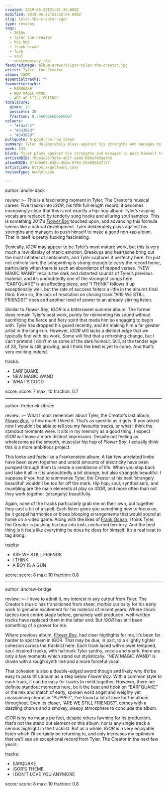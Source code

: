 ```yaml
---
created: 2019-05-22T21:01:39.000Z
modified: 2019-05-22T22:52:54.000Z
slug: tyler-the-creator-igor
type: reviews
tags:
  - 2010s
  - tyler the creator
  - hip hop
  - frank ocean
  - funk
  - soul
  - contemporary r&b
featuredimage: album-artwork/igor-tyler-the-creator.jpg
artist: Tyler, the Creator
album: IGOR
essentialtracks: ""
favouritetracks:
  - EARQUAKE
  - NEW MAGIC WAND
  - ARE WE STILL FRIENDS
totalscore:
  given: 23
  possible: 30
  fraction: 0.7666666666666667
colours:
  - "#f4afc2"
  - "#34302d"
  - "#34302d"
pullquote: A good non-rap album
summary: Tyler deliberately plays against his strengths and manages to push himself to make a good non-rap album. That in itself is pretty fucking fascinating.
week: 193
blurb: Tyler plays against his strengths and manages to push himself to make a good non-rap album. That in itself is pretty fucking fascinating.
artistMBID: f6beac20-5dfe-4d1f-ae02-0b0a740aafd6
albumMBID: 0f1b9e07-b38b-4bba-9794-55e0924d7177
artistLink: https://golfwang.com/
reviewType: newRelease

---
```


author: andre-dack

review: >-
  This is a fascinating moment in Tyler, The Creator’s musical career. Five tracks into *IGOR*, his fifth full-length record, it becomes increasingly clear that this is not exactly a hip-hop album. Tyler’s rasping vocals are replaced by tenderly sung hooks and alluring soul samples. This is something 2017’s [*Flower Boy*](/reviews/tyler-the-creator-flower-boy/) touched upon, and advancing this formula seems like a natural development. Tyler deliberately plays against his strengths and manages to push himself to make a good non-rap album. That in itself is pretty fucking fascinating.

  Sonically, *IGOR* may appear to be Tyler’s most mature work, but this is very much a raw display of manic emotion. Breakups and heartache bring out the most inflated of sentiments, and Tyler captures it perfectly here. I’m just not entirely sure the songwriting is strong enough to carry the record home, particularly when there is such an abundance of rapped verses. “NEW MAGIC WAND” recalls the dark and distorted sounds of Tyler’s previous material, and it’s undoubtedly one of the strongest songs here. “EARFQUAKE” is an affecting piece, and “I THINK” follows it up exceptionally well, but the rate of success falters a little in the albums final third. Even so, the lack of resolution on closing track “ARE WE STILL FRIENDS?” does add another level of power to an already stirring listen.

  Similar to *Flower Boy*, *IGOR* is a bittersweet summer album. The former does remain Tyler’s best work, purely for reinventing his sound without sacrificing the fierce and fiery spirit that made him so engaging to begin with. Tyler has dropped his guard recently, and it’s making him a far greater artist in the long-run. However, *IGOR* still lacks a distinct edge that we typically find with his work. Some will find that a refreshing change, but I can’t pretend I don’t miss some of the dark humour. Still, at the tender age of 28, Tyler is still growing, and I think the best is yet to come. And that’s very exciting indeed.

tracks:
  - EARFQUAKE
  - ­­NEW MAGIC WAND
  - ­­WHAT’S GOOD

score:
  score: 7
  max: 10
  fraction: 0.7

---
author: frederick-obrien

review: >-
  What I most remember about Tyler, the Creator’s last album, [*Flower Boy*](/reviews/tyler-the-creator-flower-boy/), is how much I liked it. That’s as specific as it gets. If you asked now I wouldn’t be able to tell you my favourite tracks, or what I think the standout moments were. It sits in my memory as a good thing. I expect *IGOR* will leave a more distinct impression. Despite not feeling as wholesome as the smooth, muscular hip hop of *Flower Boy*, I actually think this is a more ambitious project.

  This looks and feels like a Frankenstein album. A fair few unrelated limbs have been sewn together and untold amounts of electricity have been pumped through them to create a semblance of life. When you step back and take it all in it is undoubtedly a bit strange, but also strangely beautiful. I suppose if you had to summarise Tyler, the Creator at his best ‘strangely beautiful’ wouldn’t be too far off the mark. Hip hop, soul, synthesisers, and mumbling are the main elements at play on *IGOR*, and more often than not they work together (strangely) beautifully.

  Again, none of the tracks particularly grab me on their own, but together they cast a bit of a spell. Each listen gives you something new to focus on, be it gospel harmonies or bleep blooping arrangements that would sound at home on a video game. Along with the likes of [Frank Ocean](/reviews/frank-ocean-blond/), I think Tyler, the Creator is pushing hip hop into lush, uncharted territory. And the best thing is it feels like everything he does he does for himself. It’s a real treat to tag along.

tracks:
  - ARE WE STILL FRIENDS
  - ­­I THINK
  - ­­A BOY IS A GUN

score:
  score: 8
  max: 10
  fraction: 0.8

---
author: andrew-bridge

review: >-
  I have to admit it, my interest in any output from Tyler, The Creator’s music has transitioned from sheer, morbid curiosity for his early work to genuine excitement for his material of recent years. Where shock tactics took centre stage before, genuinely well produced, well-written tracks have replaced them in the latter end. But *IGOR* has still been something of a grower for me.

  Where previous album, [*Flower Boy*](/reviews/tyler-the-creator-flower-boy/), had clear highlights for me, it’s been far harder to spot them in IGOR. That may be due, in part, to a slightly tighter cohesion across the tracklist here. Each track laced with slower tempoed, soul-inspired tracks, with hallmark Tyler synths, vocals and snark, there are only a few moments which stand out stylistically. “NEW MAGIC WAND” is driven with a rough synth line and a more forceful vocal.

  That cohesion is also a double-edged sword though and likely why it’d be easy to pass this album as a step below *Flower Boy*. With a common style to each track, it can be easy for tracks to meld together. However, there are definite standout moments here, be it the beat and hook on “EARFQUAKE” or the mix and match of early, spoken word angst and weighty yet unassuming chorus in “PUPPET”, I’ve found a lot of love for the album throughout. Even its closer, “ARE WE STILL FRIENDS?”, comes with a dazzling chorus and a smokey, sleepy atmosphere to conclude the album.

  *IGOR* is by no means perfect, despite others fawning for its production, that’s not the stand out element on this album, nor is any single track a serious highlight in the tracklist. But as a whole, *IGOR* is a very enjoyable listen which I’ll certainly be returning to, and only increases my optimism that we’ll see an exceptional record from Tyler, The Creator in the next few years.

tracks:
  - EARQUAKE
  - ­­IGOR’S THEME
  - ­­I DON’T LOVE YOU ANYMORE
  
score:
  score: 8
  max: 10
  fraction: 0.8

